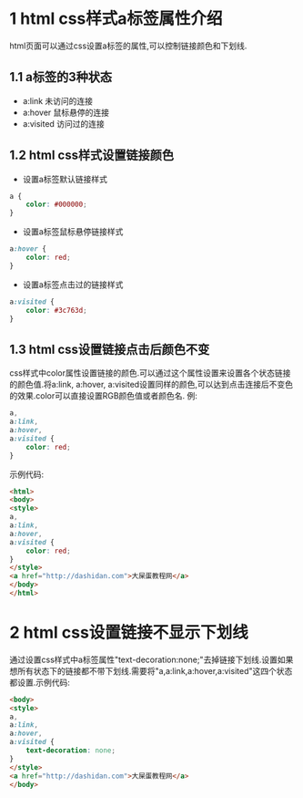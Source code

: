 1 html css样式a标签属性介绍
===

html页面可以通过css设置a标签的属性,可以控制链接颜色和下划线.

1.1 a标签的3种状态
---

- a:link		未访问的连接
- a:hover		鼠标悬停的连接
- a:visited 	访问过的连接

1.2 html css样式设置链接颜色
---

- 设置a标签默认链接样式

```css
a {
    color: #000000;
}
```

- 设置a标签鼠标悬停链接样式

```css
a:hover {
    color: red;
}
```

- 设置a标签点击过的链接样式

```css
a:visited {
    color: #3c763d;
}
```

1.3 html css设置链接点击后颜色不变
---

css样式中color属性设置链接的颜色.可以通过这个属性设置来设置各个状态链接的颜色值.将a:link, a:hover, a:visited设置同样的颜色,可以达到点击连接后不变色的效果.color可以直接设置RGB颜色值或者颜色名.
例:

```css
a,
a:link,
a:hover,
a:visited {
    color: red;
}
```

示例代码:
```html
<html>
<body>
<style>
a,
a:link,
a:hover,
a:visited {
    color: red;
}
</style> 
<a href="http://dashidan.com">大屎蛋教程网</a>  
</body>
</html>
```

2 html css设置链接不显示下划线
===

通过设置css样式中a标签属性"text-decoration:none;"去掉链接下划线.设置如果想所有状态下的链接都不带下划线.需要将"a,a:link,a:hover,a:visited"这四个状态都设置.示例代码:

```html
<body>
<style>
a,
a:link,
a:hover,
a:visited {
    text-decoration: none;
}
</style> 
<a href="http://dashidan.com">大屎蛋教程网</a>   
</body>
```